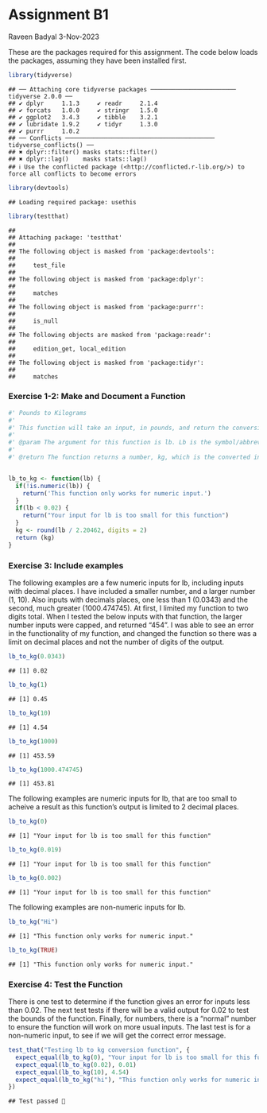 Assignment B1
================
Raveen Badyal
3-Nov-2023

These are the packages required for this assignment. The code below
loads the packages, assuming they have been installed first.

``` r
library(tidyverse)
```

    ## ── Attaching core tidyverse packages ──────────────────────── tidyverse 2.0.0 ──
    ## ✔ dplyr     1.1.3     ✔ readr     2.1.4
    ## ✔ forcats   1.0.0     ✔ stringr   1.5.0
    ## ✔ ggplot2   3.4.3     ✔ tibble    3.2.1
    ## ✔ lubridate 1.9.2     ✔ tidyr     1.3.0
    ## ✔ purrr     1.0.2     
    ## ── Conflicts ────────────────────────────────────────── tidyverse_conflicts() ──
    ## ✖ dplyr::filter() masks stats::filter()
    ## ✖ dplyr::lag()    masks stats::lag()
    ## ℹ Use the conflicted package (<http://conflicted.r-lib.org/>) to force all conflicts to become errors

``` r
library(devtools)
```

    ## Loading required package: usethis

``` r
library(testthat)
```

    ## 
    ## Attaching package: 'testthat'
    ## 
    ## The following object is masked from 'package:devtools':
    ## 
    ##     test_file
    ## 
    ## The following object is masked from 'package:dplyr':
    ## 
    ##     matches
    ## 
    ## The following object is masked from 'package:purrr':
    ## 
    ##     is_null
    ## 
    ## The following objects are masked from 'package:readr':
    ## 
    ##     edition_get, local_edition
    ## 
    ## The following object is masked from 'package:tidyr':
    ## 
    ##     matches

### Exercise 1-2: Make and Document a Function

``` r
#' Pounds to Kilograms
#'
#' This function will take an input, in pounds, and return the conversion to kilograms rounded to 2 decimal points for conciseness. Only inputs greater than 0.02 can be inputted. If a smaller input is made, the function will specify that it can't compute the conversion.
#'
#' @param The argument for this function is lb. Lb is the symbol/abbreviation for pounds. This is a numeric argument. The inputs must be greater than 0.02.
#'
#' @return The function returns a number, kg, which is the converted inputted pounds into kilograms. The output is limited to two decimal places for conciseness.


lb_to_kg <- function(lb) {
  if(!is.numeric(lb)) {
    return('This function only works for numeric input.')
  }
  if(lb < 0.02) {
    return("Your input for lb is too small for this function")
  }
  kg <- round(lb / 2.20462, digits = 2)
  return (kg)
}
```

### Exercise 3: Include examples

The following examples are a few numeric inputs for lb, including inputs
with decimal places. I have included a smaller number, and a larger
number (1, 10). Also inputs with decimals places, one less than 1
(0.0343) and the second, much greater (1000.474745). At first, I limited
my function to two digits total. When I tested the below inputs with
that function, the larger number inputs were capped, and returned “454”.
I was able to see an error in the functionality of my function, and
changed the function so there was a limit on decimal places and not the
number of digits of the output.

``` r
lb_to_kg(0.0343)
```

    ## [1] 0.02

``` r
lb_to_kg(1)
```

    ## [1] 0.45

``` r
lb_to_kg(10)
```

    ## [1] 4.54

``` r
lb_to_kg(1000)
```

    ## [1] 453.59

``` r
lb_to_kg(1000.474745)
```

    ## [1] 453.81

The following examples are numeric inputs for lb, that are too small to
acheive a result as this function’s output is limited to 2 decimal
places.

``` r
lb_to_kg(0)
```

    ## [1] "Your input for lb is too small for this function"

``` r
lb_to_kg(0.019)
```

    ## [1] "Your input for lb is too small for this function"

``` r
lb_to_kg(0.002)
```

    ## [1] "Your input for lb is too small for this function"

The following examples are non-numeric inputs for lb.

``` r
lb_to_kg("Hi")
```

    ## [1] "This function only works for numeric input."

``` r
lb_to_kg(TRUE)
```

    ## [1] "This function only works for numeric input."

### Exercise 4: Test the Function

There is one test to determine if the function gives an error for inputs
less than 0.02. The next test tests if there will be a valid output for
0.02 to test the bounds of the function. Finally, for numbers, there is
a “normal” number to ensure the function will work on more usual inputs.
The last test is for a non-numeric input, to see if we will get the
correct error message.

``` r
test_that("Testing lb to kg conversion function", {
  expect_equal(lb_to_kg(0), "Your input for lb is too small for this function")
  expect_equal(lb_to_kg(0.02), 0.01)
  expect_equal(lb_to_kg(10), 4.54)
  expect_equal(lb_to_kg("hi"), "This function only works for numeric input.")
})
```

    ## Test passed 🎊
